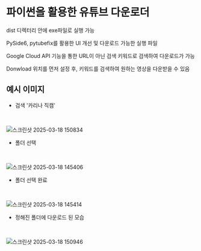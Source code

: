 # 파이썬을 활용한 유튜브 다운로더

dist 디렉터리 안에 exe파일로 실행 가능

PySide6, pytubefix를 활용한 UI 개선 및 다운로드 가능한 실행 파일

Google Cloud API 기능을 통한 URL이 아닌 검색 키워드로 검색하여 다운로드가 가능

Donwload 위치를 먼저 설정 후, 키워드를 검색하여 원하는 영상을 다운받을 수 있음

## 예시 이미지

- 검색 '카리나 직캠'

<br/>

![스크린샷 2025-03-18 150834](https://github.com/user-attachments/assets/37763607-46ba-4070-a581-fee072778cbf)

- 폴더 선택

<br/>

![스크린샷 2025-03-18 145406](https://github.com/user-attachments/assets/812c93d3-07b9-4f98-bc8e-21895ea8b8aa)

- 폴더 선택 완료
  
<br/>

![스크린샷 2025-03-18 145414](https://github.com/user-attachments/assets/b55c8ed6-2216-4d5a-bf0e-b8f3a864ed9e)

- 정해진 폴더에 다운로드 된 모습

<br/>

![스크린샷 2025-03-18 150946](https://github.com/user-attachments/assets/9dd7accb-7804-4c8f-b84d-1922be1676ec)

